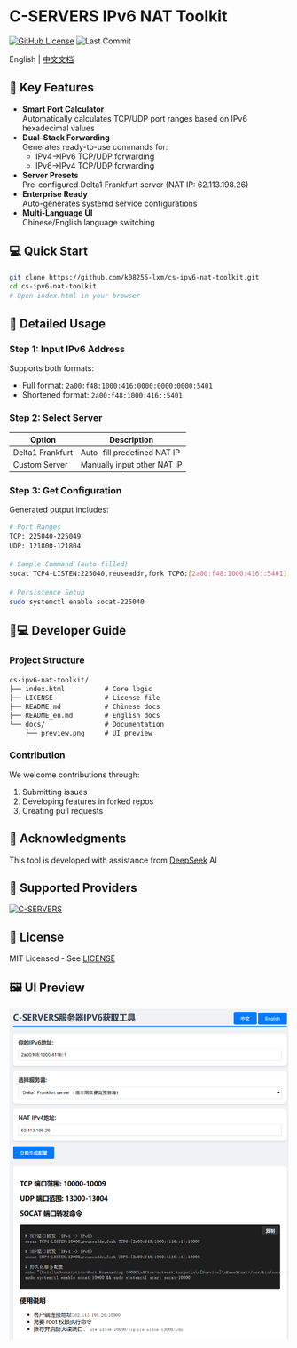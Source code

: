 # C-SERVERS IPv6 NAT Toolkit

[![GitHub License](https://img.shields.io/badge/license-MIT-blue.svg)](LICENSE)
![Last Commit](https://img.shields.io/github/last-commit/k08255-lxm/cs-ipv6-nat-toolkit)

English | [中文文档](README.md)

## 🚀 Key Features
- **Smart Port Calculator**  
  Automatically calculates TCP/UDP port ranges based on IPv6 hexadecimal values
- **Dual-Stack Forwarding**  
  Generates ready-to-use commands for:
  - IPv4→IPv6 TCP/UDP forwarding
  - IPv6→IPv4 TCP/UDP forwarding
- **Server Presets**  
  Pre-configured Delta1 Frankfurt server (NAT IP: 62.113.198.26)
- **Enterprise Ready**  
  Auto-generates systemd service configurations
- **Multi-Language UI**  
  Chinese/English language switching

## 💻 Quick Start
```bash
git clone https://github.com/k08255-lxm/cs-ipv6-nat-toolkit.git
cd cs-ipv6-nat-toolkit
# Open index.html in your browser
```

## 📘 Detailed Usage
### Step 1: Input IPv6 Address
Supports both formats:
- Full format: `2a00:f48:1000:416:0000:0000:0000:5401`
- Shortened format: `2a00:f48:1000:416::5401`

### Step 2: Select Server
| Option | Description |
|--------|-------------|
| Delta1 Frankfurt | Auto-fill predefined NAT IP |
| Custom Server | Manually input other NAT IP |

### Step 3: Get Configuration
Generated output includes:
```bash
# Port Ranges
TCP: 225040-225049
UDP: 121800-121804

# Sample Command (auto-filled)
socat TCP4-LISTEN:225040,reuseaddr,fork TCP6:[2a00:f48:1000:416::5401]:225040

# Persistence Setup
sudo systemctl enable socat-225040
```

## 🧑💻 Developer Guide
### Project Structure
```
cs-ipv6-nat-toolkit/
├── index.html          # Core logic
├── LICENSE             # License file
├── README.md           # Chinese docs
├── README_en.md        # English docs
└── docs/               # Documentation
    └── preview.png     # UI preview
```

### Contribution
We welcome contributions through:
1. Submitting issues
2. Developing features in forked repos
3. Creating pull requests

## 🙏 Acknowledgments
This tool is developed with assistance from [DeepSeek](https://www.deepseek.com) AI

## 🔌 Supported Providers
[![C-SERVERS](https://img.shields.io/badge/Crafted_by_Deepseek-C--SERVERS-blue)](https://c-servers.co.uk)

## 📜 License
MIT Licensed - See [LICENSE](LICENSE)

## 🖼️ UI Preview
![Tool Interface](docs/preview.png)

